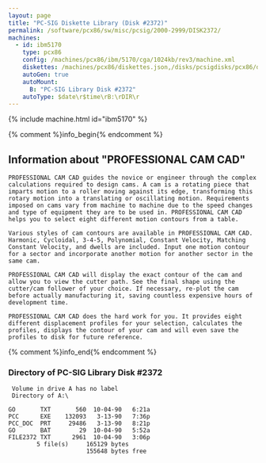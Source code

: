 ```yaml
---
layout: page
title: "PC-SIG Diskette Library (Disk #2372)"
permalink: /software/pcx86/sw/misc/pcsig/2000-2999/DISK2372/
machines:
  - id: ibm5170
    type: pcx86
    config: /machines/pcx86/ibm/5170/cga/1024kb/rev3/machine.xml
    diskettes: /machines/pcx86/diskettes.json,/disks/pcsigdisks/pcx86/diskettes.json
    autoGen: true
    autoMount:
      B: "PC-SIG Library Disk #2372"
    autoType: $date\r$time\rB:\rDIR\r
---
```


{% include machine.html id="ibm5170" %}

{% comment %}info_begin{% endcomment %}

## Information about "PROFESSIONAL CAM CAD"

    PROFESSIONAL CAM CAD guides the novice or engineer through the complex
    calculations required to design cams. A cam is a rotating piece that
    imparts motion to a roller moving against its edge, transforming this
    rotary motion into a translating or oscillating motion. Requirements
    imposed on cams vary from machine to machine due to the speed changes
    and type of equipment they are to be used in. PROFESSIONAL CAM CAD
    helps you to select eight different motion contours from a table.
    
    Various styles of cam contours are available in PROFESSIONAL CAM CAD.
    Harmonic, Cycloidal, 3-4-5, Polynomial, Constant Velocity, Matching
    Constant Velocity, and dwells are included. Input one motion contour
    for a sector and incorporate another motion for another sector in the
    same cam.
    
    PROFESSIONAL CAM CAD will display the exact contour of the cam and
    allow you to view the cutter path. See the final shape using the
    cutter/cam follower of your choice. If necessary, re-plot the cam
    before actually manufacturing it, saving countless expensive hours of
    development time.
    
    PROFESSIONAL CAM CAD does the hard work for you. It provides eight
    different displacement profiles for your selection, calculates the
    profiles, displays the contour of your cam and will even save the
    profiles to disk for future reference.
{% comment %}info_end{% endcomment %}


### Directory of PC-SIG Library Disk #2372

     Volume in drive A has no label
     Directory of A:\

    GO       TXT       560  10-04-90   6:21a
    PCC      EXE    132093   3-13-90   7:36p
    PCC_DOC  PRT     29486   3-13-90   8:21p
    GO       BAT        29  10-04-90   5:52a
    FILE2372 TXT      2961  10-04-90   3:06p
            5 file(s)     165129 bytes
                          155648 bytes free
